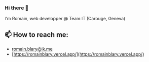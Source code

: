 ### Hi there 👋
I'm Romain, web developper @ Team IT (Carouge, Geneva)


## 📫 How to reach me: 
  * [romain.blary@ik.me](mailto:romain.blary@ik.me)
  * [https://romainblary.vercel.app/](https://romainblary.vercel.app/)

<!--
**Blarwitch5/Blarwitch5** is a ✨ _special_ ✨ repository because its `README.md` (this file) appears on your GitHub profile.

Here are some ideas to get you started:

- 🔭 I’m currently working on ...
- 🌱 I’m currently learning ...
- 👯 I’m looking to collaborate on ...
- 🤔 I’m looking for help with ...
- 💬 Ask me about ...
- 📫 How to reach me: ...
- 😄 Pronouns: ...
- ⚡ Fun fact: ...
-->
